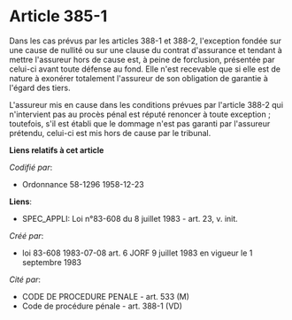 # Article 385-1

Dans les cas prévus par les articles 388-1 et 388-2, l'exception fondée sur une cause de nullité ou sur une clause du contrat
d'assurance et tendant à mettre l'assureur hors de cause est, à peine de forclusion, présentée par celui-ci avant toute
défense au fond. Elle n'est recevable que si elle est de nature à exonérer totalement l'assureur de son obligation de
garantie à l'égard des tiers. 

L'assureur mis en cause dans les conditions prévues par l'article 388-2 qui n'intervient pas au procès pénal est réputé
renoncer à toute exception ; toutefois, s'il est établi que le dommage n'est pas garanti par l'assureur prétendu, celui-ci
est mis hors de cause par le tribunal.

**Liens relatifs à cet article**

_Codifié par_:

  - Ordonnance 58-1296 1958-12-23

**Liens**:

  - SPEC_APPLI: Loi n°83-608 du 8 juillet 1983 - art. 23, v. init.

_Créé par_:

  - loi 83-608 1983-07-08 art. 6 JORF 9 juillet 1983 en vigueur le 1 septembre 1983

_Cité par_:

  - CODE DE PROCEDURE PENALE - art. 533 (M)
  - Code de procédure pénale - art. 388-1 (VD)
